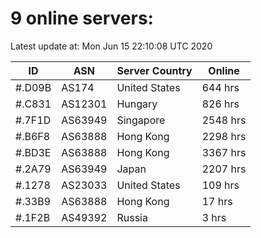 # 9 online servers:

Latest update at: Mon Jun 15 22:10:08 UTC 2020

| ID | ASN | Server Country | Online |
| -- | --- | -------------- | ------ |
| #.D09B | AS174 | United States | 644 hrs |
| #.C831 | AS12301 | Hungary | 826 hrs |
| #.7F1D | AS63949 | Singapore | 2548 hrs |
| #.B6F8 | AS63888 | Hong Kong | 2298 hrs |
| #.BD3E | AS63888 | Hong Kong | 3367 hrs |
| #.2A79 | AS63949 | Japan | 2207 hrs |
| #.1278 | AS23033 | United States | 109 hrs |
| #.33B9 | AS63888 | Hong Kong | 17 hrs |
| #.1F2B | AS49392 | Russia | 3 hrs |

